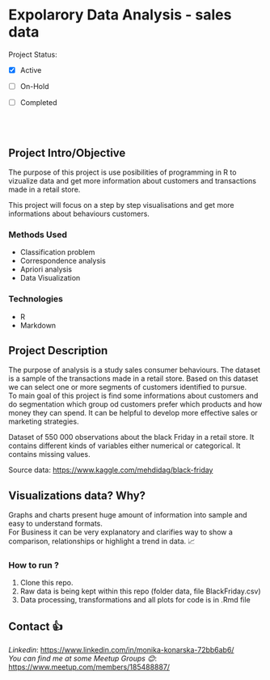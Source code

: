 # **Expolarory Data Analysis - sales data**

Project Status: 

- [x] Active
- [ ] On-Hold
- [ ] Completed


<br/>
<br/>


## Project Intro/Objective

The purpose of this project is use posibilities of programming in R to vizualize data and get more information about customers and transactions made in a retail store.

This project will focus on a step by step visualisations and get more informations about behaviours customers.



### Methods Used

- Classification problem
- Correspondence analysis
- Apriori analysis
- Data Visualization



### Technologies

- R
- Markdown


## Project Description

The purpose of analysis is a study sales consumer behaviours. The dataset is a sample of the transactions made in a retail store. Based on this dataset we can select one or more segments of customers identified to pursue.  
To main goal of this project is find some informations about customers and do segmentation which group od customers prefer which products and how money they can spend. It can be helpful to develop more effective sales or marketing strategies.

Dataset of 550 000 observations about the black Friday in a retail store.
It contains different kinds of variables either numerical or categorical. It contains missing values.</p> Source data: https://www.kaggle.com/mehdidag/black-friday



## Visualizations data? Why?

Graphs and charts present huge amount of information into sample and easy to understand formats.  
For Business it can be very explanatory and clarifies way to show a comparison, relationships or highlight a trend in data.   :chart_with_upwards_trend:  




### How to run ?

1. Clone this repo.
2. Raw data is being kept within this repo (folder data, file BlackFriday.csv)
3. Data processing, transformations and all plots for code is in .Rmd file



## Contact :+1:

*Linkedin*: https://www.linkedin.com/in/monika-konarska-72bb6ab6/  
*You can find me at some Meetup Groups :blush:*: https://www.meetup.com/members/185488887/ 








